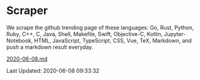 # Scraper

We scrape the github trending page of these languages: Go, Rust, Python, Ruby, C++, C, Java, Shell, Makefile, Swift, Objective-C, Kotlin, Jupyter-Notebook, HTML, JavaScript, TypeScript, CSS, Vue, TeX, Markdown, and push a markdown result everyday.

[2020-06-08.md](https://github.com/yangwenmai/Scraper/blob/master/2020-06-08.md)

Last Updated: 2020-06-08 09:33:32